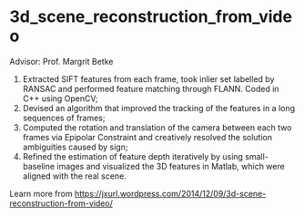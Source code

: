 # 3d_scene_reconstruction_from_video
Advisor: Prof. Margrit Betke

1. Extracted SIFT features from each frame, took inlier set labelled by RANSAC and performed feature matching through FLANN. Coded in C++ using OpenCV;
2. Devised an algorithm that improved the tracking of the features in a long sequences of frames;
3. Computed the rotation and translation of the camera between each two frames via Epipolar Constraint and creatively resolved the solution ambiguities caused by sign;
4. Refined the estimation of feature depth iteratively by using small-baseline images and visualized the 3D features in Matlab, which were aligned with the real scene.

Learn more from https://jxurl.wordpress.com/2014/12/09/3d-scene-reconstruction-from-video/
